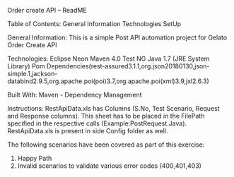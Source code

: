 					
Order create API – ReadME


Table of Contents:
General Information
Technologies
SetUp

General Information:
This is a simple Post API automation project for Gelato Order Create API

Technologies:
Eclipse Neon
Maven 4.0
Test NG
Java 1.7 (JRE System Library)
Pom Dependencies(rest-assured3.1.1,org.json20180130,json-simple.1,jackson-databind2.9.5,org.apache.poi(poi)3.7,org.apache.poi(xml)3.9,jxl2.6.3)

Built With:
Maven - Dependency Management

Instructions:
RestApiData.xls has Columns (S.No, Test Scenario, Request and Response columns). This sheet has to be placed in the FilePath specified in the respective calls (Example:PostRequest.Java). RestApiData.xls is present in side Config folder as well.

The following scenarios have been covered as part of this exercise:
1. Happy Path
2. Invalid scenarios to validate various error codes (400,401,403)









